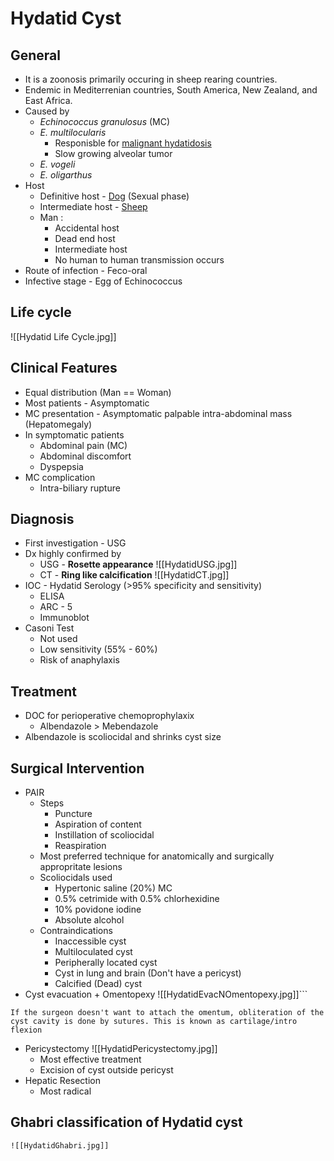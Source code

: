 # Hydatid Cyst
## General
- It is a zoonosis primarily occuring in sheep rearing countries.
- Endemic in Mediterrenian countries, South America, New Zealand, and East Africa.
- Caused by
	- *Echinococcus granulosus* (MC)
	- *E. multilocularis*
		- Responisble for <u>malignant hydatidosis</u>
		- Slow growing alveolar tumor
	- *E. vogeli*
	- *E. oligarthus*
- Host
	- Definitive host - <u>Dog</u> (Sexual phase)
	- Intermediate host - <u>Sheep</u> 
	- Man :
		- Accidental host
		- Dead end host
		- Intermediate host
		- No human to human transmission occurs
- Route of infection - Feco-oral
- Infective stage - Egg of Echinococcus

## Life cycle
![[Hydatid Life Cycle.jpg]]

## Clinical Features
- Equal distribution (Man == Woman)
- Most patients - Asymptomatic
- MC presentation - Asymptomatic palpable intra-abdominal mass (Hepatomegaly)
- In symptomatic patients
	- Abdominal pain (MC)
	- Abdominal discomfort
	- Dyspepsia
- MC complication
	- Intra-biliary rupture

## Diagnosis
- First investigation - USG
- Dx highly confirmed by
	- USG - **Rosette appearance**
		![[HydatidUSG.jpg]]
	- CT - **Ring like calcification**
		![[HydatidCT.jpg]]
- IOC - Hydatid Serology (>95% specificity and sensitivity)
	- ELISA
	- ARC - 5
	- Immunoblot
- Casoni Test
	- Not used
	- Low sensitivity (55% - 60%)
	- Risk of anaphylaxis
## Treatment
- DOC for perioperative chemoprophylaxix
	- Albendazole > Mebendazole
- Albendazole is scoliocidal and shrinks cyst size

## Surgical Intervention
- PAIR
	- Steps
		- Puncture
		- Aspiration of content
		- Instillation of scoliocidal
		- Reaspiration
	- Most preferred technique for anatomically and surgically appropritate lesions
	- Scoliocidals used 
		- Hypertonic saline (20%) MC
		- 0.5% cetrimide with 0.5% chlorhexidine
		- 10% povidone iodine
		- Absolute alcohol
	- Contraindications
		- Inaccessible cyst
		- Multiloculated cyst
		- Peripherally located cyst
		- Cyst in lung and brain (Don't have a pericyst)
		- Calcified (Dead) cyst
- Cyst evacuation + Omentopexy
	![[HydatidEvacNOmentopexy.jpg]]```
```
If the surgeon doesn't want to attach the omentum, obliteration of the cyst cavity is done by sutures. This is known as cartilage/intro flexion
```

- Pericystectomy
	![[HydatidPericystectomy.jpg]]
	- Most effective treatment
	- Excision of cyst outside pericyst
- Hepatic Resection
	- Most radical

## Ghabri classification of Hydatid cyst
	![[HydatidGhabri.jpg]]